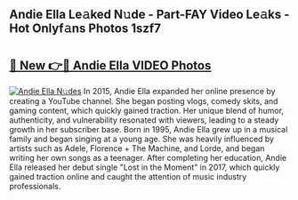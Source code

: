 ## Andie Ella Le𝚊ked N𝚞de - Part-FAY Video Le𝚊ks - Hot Onlyf𝚊ns Photos 1szf7

# <h2><a href="http://ac42550.deff.icu/?id=Andie+Ella">🔗 New 👉🔴 Andie Ella VIDEO Photos</a></h2>

[![Andie Ella N𝚞des](https://i.imgur.com/rIISA9y.gif)](http://ac42550.deff.icu/?id=Andie+Ella)
In 2015, Andie Ella expanded her online presence by creating a YouTube channel. She began posting vlogs, comedy skits, and gaming content, which quickly gained traction. Her unique blend of humor, authenticity, and vulnerability resonated with viewers, leading to a steady growth in her subscriber base. Born in 1995, Andie Ella grew up in a musical family and began singing at a young age. She was heavily influenced by artists such as Adele, Florence + The Machine, and Lorde, and began writing her own songs as a teenager. After completing her education, Andie Ella released her debut single "Lost in the Moment" in 2017, which quickly gained traction online and caught the attention of music industry professionals.
